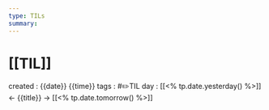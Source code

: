 ```yaml
---
type: TILs
summary: 
---
```


# [[TIL]]
created : {{date}} {{time}}
tags : #✏️TIL
day : [[<% tp.date.yesterday() %>]] ← {{title}} → [[<% tp.date.tomorrow() %>]]
